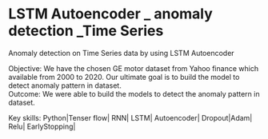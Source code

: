 # LSTM Autoencoder _ anomaly detection _Time Series
Anomaly detection on Time Series data by using LSTM Autoencoder

Objective: We have the chosen GE motor dataset from Yahoo finance which available from 2000 to 2020. Our ultimate goal is to build the model to detect anomaly pattern in dataset.         
Outcome: We were able to build the models to detect the anomaly pattern in dataset. 
 
Key skills: Python|Tenser flow| RNN| LSTM| Autoencoder| Dropout|Adam| Relu| EarlyStopping| 

